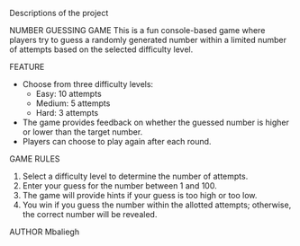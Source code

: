 Descriptions of the project

NUMBER GUESSING GAME
This is a fun console-based game where players try to guess a randomly generated number within a limited number of attempts based on the selected difficulty level.

FEATURE
- Choose from three difficulty levels:
  - Easy: 10 attempts
  - Medium: 5 attempts
  - Hard: 3 attempts
- The game provides feedback on whether the guessed number is higher or lower than the target number.
- Players can choose to play again after each round.

GAME RULES
1. Select a difficulty level to determine the number of attempts.
2. Enter your guess for the number between 1 and 100.
3. The game will provide hints if your guess is too high or too low.
4. You win if you guess the number within the allotted attempts; otherwise, the correct number will be revealed.


AUTHOR
Mbaliegh

